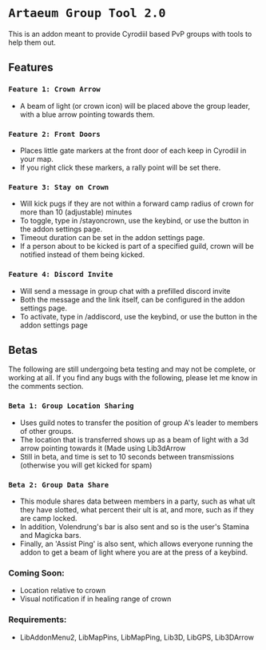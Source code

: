# `Artaeum Group Tool 2.0`

This is an addon meant to provide Cyrodiil based PvP groups with tools to help them out.

## Features


### `Feature 1: Crown Arrow`
- A beam of light (or crown icon) will be placed above the group leader, with a blue arrow pointing towards them.

### `Feature 2: Front Doors`
- Places little gate markers at the front door of each keep in Cyrodiil in your map.
- If you right click these markers, a rally point will be set there.

### `Feature 3: Stay on Crown`
- Will kick pugs if they are not within a forward camp radius of crown for more than 10 (adjustable) minutes
- To toggle, type in /stayoncrown, use the keybind, or use the button in the addon settings page.
- Timeout duration can be set in the addon settings page.
- If a person about to be kicked is part of a specified guild, crown will be notified instead of them being kicked.

### `Feature 4: Discord Invite`
- Will send a message in group chat with a prefilled discord invite
- Both the message and the link itself, can be configured in the addon settings page.
- To activate, type in /addiscord, use the keybind, or use the button in the addon settings page


## Betas

The following are still undergoing beta testing and may not be complete, or working at all. If you find any bugs with the following, please let me know in the comments section.


### `Beta 1: Group Location Sharing`
- Uses guild notes to transfer the position of group A's leader to members of other groups.
- The location that is transferred shows up as a beam of light with a 3d arrow pointing towards it (Made using Lib3dArrow
- Still in beta, and time is set to 10 seconds between transmissions (otherwise you will get kicked for spam)

### `Beta 2: Group Data Share`
- This module shares data between members in a party, such as what ult they have slotted, what percent their ult is at, and more, such as if they are camp locked.
- In addition, Volendrung's bar is also sent and so is the user's Stamina and Magicka bars.
- Finally, an 'Assist Ping' is also sent, which allows everyone running the addon to get a beam of light where you are at the press of a keybind.


### Coming Soon:
- Location relative to crown
- Visual notification if in healing range of crown

### Requirements:
- LibAddonMenu2, LibMapPins, LibMapPing, Lib3D, LibGPS, Lib3DArrow